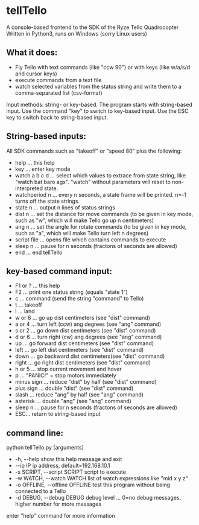 # tellTello
A console-based frontend to the SDK of the Ryze Tello Quadrocopter
Written in Python3, runs on Windows (sorry Linux users)

## What it does:
* Fly Tello with text commands (like "ccw 90") or with keys (like w/a/s/d and cursor keys)
* execute commands from a text file
* watch selected variables from the status string and write them to a comma-separated list (csv-format)


Input methods: string- or key-based.
The program starts with string-based input. Use the command "key" to switch to key-based input.
Use the ESC key to switch back to string-based input.

## String-based inputs: 
All SDK commands such as "takeoff" or "speed 80" plus the following:
* help    ... this help
* key     ... enter key mode
* watch a b c d ... select which values to extrace from state string, like "watch bat baro agx". "watch" without parameters will reset to non-interpreted state.
* watchperiod n ... every n seconds, a state frame will be printed. n=-1 turns off the state strings.
* state n ... output n lines of status strings
* dist  n ... set the distance for move commands (to be given in key mode, such as "w", which will make Tello go up n centimeters)
* ang   n ... set the angle for rotate commands (to be given in key mode, such as "a", which will make Tello turn left n degrees)
* script file   ... opens file which contains commands to execute
* sleep n ... pause for n seconds (fractons of seconds are allowed)
* end     ... end tellTello

## key-based command input:
* F1 or ? ... this help
* F2 ... print one status string (equals "state 1")
* c  ... command (send the string "command" to Tello)
* t  ... takeoff
* l  ... land
* w or 8 ... go up dist centimeters      (see "dist" command)
* a or 4 ... turn left (ccw) ang degrees (see "ang"  command)
* s or 2 ... go down dist centimeters    (see "dist" command)
* d or 6 ... turn right (cw) ang degrees (see "ang"  command)
* up     ... go forward dist centimeters (see "dist" command)
* left   ... go left dist centimeters    (see "dist" command)
* down   ... go backward dist centimeters(see "dist" command)
* right  ... go right dist centimeters   (see "dist" command)
* h or 5 ... stop current movement and hover
* p  ... "PANIC!" = stop motors immediately
* minus sign  ... reduce "dist" by half         (see "dist" command)
* plus sign   ... double "dist"                 (see "dist" command)
* slash       ... reduce "ang" by half          (see "ang" command)
* asterisk    ... double "ang"                  (see "ang" command)
* sleep n ... pause for n seconds (fractons of seconds are allowed)
* ESC... return to string-based input


## command line:

python tellTello.py [arguments]

*   -h, --help            show this help message and exit
*   --ip IP               ip address, default=192.168.10.1
*   -s SCRIPT, --script SCRIPT
                        script to execute
*   -w WATCH, --watch WATCH
                        list of watch expressions like "mid x y z"
*   -o OFFLINE, --offline OFFLINE
                        test this program without being connected to a Tello
*   -d DEBUG, --debug DEBUG
                        debug level ... 0=no debug messages, higher number for
                        more messages

enter "help" command for more information



